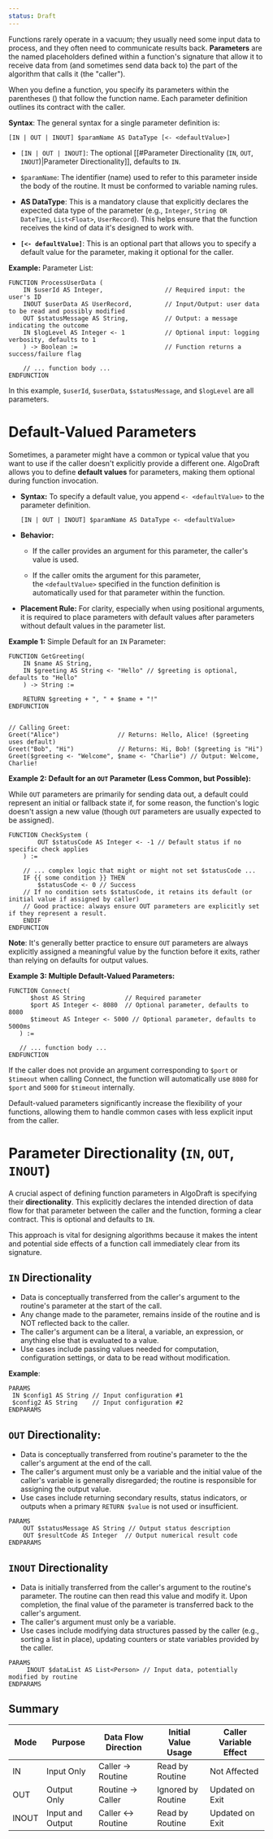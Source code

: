 ```yaml
---
status: Draft
---
```

Functions rarely operate in a vacuum; they usually need some input data to process, and they often need to communicate results back. **Parameters** are the named placeholders defined within a function's signature that allow it to receive data from (and sometimes send data back to) the part of the algorithm that calls it (the "caller").

When you define a function, you specify its parameters within the parentheses () that follow the function name. Each parameter definition outlines its contract with the caller.

**Syntax**: The general syntax for a single parameter definition is:

```
[IN | OUT | INOUT] $paramName AS DataType [<- <defaultValue>]
```

- `[IN | OUT | INOUT]`: The optional [[#Parameter Directionality (`IN`, `OUT`, `INOUT`)|Parameter Directionality]], defaults to `IN`.
    
- `$paramName`: The identifier (name) used to refer to this parameter inside the body of the routine. It must be conformed to variable naming rules.
    
- **AS DataType**: This is a mandatory clause that explicitly declares the expected data type of the parameter (e.g., `Integer`, `String OR DateTime`, `List<Float>`, `UserRecord`). This helps ensure that the function receives the kind of data it's designed to work with.

- **`[<- defaultValue]`**: This is an optional part that allows you to specify a default value for the parameter, making it optional for the caller.

**Example:** Parameter List:

```
FUNCTION ProcessUserData (
    IN $userId AS Integer,                 // Required input: the user's ID
    INOUT $userData AS UserRecord,         // Input/Output: user data to be read and possibly modified
    OUT $statusMessage AS String,          // Output: a message indicating the outcome
    IN $logLevel AS Integer <- 1           // Optional input: logging verbosity, defaults to 1
	) -> Boolean :=                        // Function returns a success/failure flag

    // ... function body ...
ENDFUNCTION
```

In this example, `$userId`, `$userData`, `$statusMessage`, and `$logLevel` are all parameters.

# Default-Valued Parameters

Sometimes, a parameter might have a common or typical value that you want to use if the caller doesn't explicitly provide a different one. AlgoDraft allows you to define **default values** for parameters, making them optional during function invocation.


- **Syntax:** To specify a default value, you append `<- <defaultValue>` to the parameter definition.
    
    ```
    [IN | OUT | INOUT] $paramName AS DataType <- <defaultValue>
    ```

- **Behavior:**
    
    - If the caller provides an argument for this parameter, the caller's value is used.
    
    - If the caller omits the argument for this parameter, the `<defaultValue>` specified in the function definition is automatically used for that parameter within the function.

- **Placement Rule:** For clarity, especially when using positional arguments, it is required to place parameters with default values after parameters without default values in the parameter list.

**Example 1:** Simple Default for an `IN` Parameter:

```
FUNCTION GetGreeting(
    IN $name AS String,
    IN $greeting AS String <- "Hello" // $greeting is optional, defaults to "Hello"
	) -> String :=
	
    RETURN $greeting + ", " + $name + "!"
ENDFUNCTION


// Calling Greet:
Greet("Alice")                // Returns: Hello, Alice! ($greeting uses default)
Greet("Bob", "Hi")            // Returns: Hi, Bob! ($greeting is "Hi")
Greet($greeting <- "Welcome", $name <- "Charlie") // Output: Welcome, Charlie!
```

**Example 2: Default for an `OUT` Parameter (Less Common, but Possible):**

While `OUT` parameters are primarily for sending data out, a default could represent an initial or fallback state if, for some reason, the function's logic doesn't assign a new value (though `OUT` parameters are usually expected to be assigned).

```
FUNCTION CheckSystem (
	    OUT $statusCode AS Integer <- -1 // Default status if no specific check applies
	) :=

    // ... complex logic that might or might not set $statusCode ...
    IF {{ some condition }} THEN
        $statusCode <- 0 // Success
    // If no condition sets $statusCode, it retains its default (or initial value if assigned by caller)
    // Good practice: always ensure OUT parameters are explicitly set if they represent a result.
    ENDIF
ENDFUNCTION
```

**Note**: It's generally better practice to ensure `OUT` parameters are always explicitly assigned a meaningful value by the function before it exits, rather than relying on defaults for output values.

**Example 3: Multiple Default-Valued Parameters:**

```
FUNCTION Connect(
      $host AS String           // Required parameter
      $port AS Integer <- 8080  // Optional parameter, defaults to 8080
      $timeout AS Integer <- 5000 // Optional parameter, defaults to 5000ms
   ) :=
   
   // ... function body ...
ENDFUNCTION
```

If the caller does not provide an argument corresponding to `$port` or `$timeout` when calling Connect, the function will automatically use `8080` for `$port` and `5000` for `$timeout` internally.

Default-valued parameters significantly increase the flexibility of your functions, allowing them to handle common cases with less explicit input from the caller.
# Parameter Directionality (`IN`, `OUT`, `INOUT`)

A crucial aspect of defining function parameters in AlgoDraft is specifying their **directionality**. This explicitly declares the intended direction of data flow for that parameter between the caller and the function, forming a clear contract. This is optional and defaults to `IN`.

This approach is vital for designing algorithms because it makes the intent and potential side effects of a function call immediately clear from its signature.
## `IN` Directionality
* Data is conceptually transferred from the caller's argument to the routine's parameter at the start of the call.
 * Any change made to the parameter, remains inside of the routine and is NOT reflected back to the caller.
 * The caller's argument can be a literal, a variable, an expression, or anything else that is evaluated to a value.
 * Use cases include passing values needed for computation, configuration settings, or data to be read without modification.

**Example**:
   ```
PARAMS
    IN $config1 AS String // Input configuration #1
	$config2 AS String    // Input configuration #2
ENDPARAMS
   ```

## `OUT` Directionality:
* Data is conceptually transferred from routine's parameter to the the caller's argument at the end of the call.
* The caller's argument must only be a variable and the initial value of the caller's variable is generally disregarded; the routine is responsible for assigning the output value.
* Use cases include returning secondary results, status indicators, or outputs when a primary `RETURN $value` is not used or insufficient.

 ```
 PARAMS
     OUT $statusMessage AS String // Output status description
     OUT $resultCode AS Integer  // Output numerical result code
 ENDPARAMS
 ```

## `INOUT` Directionality
*  Data is initially transferred from the caller's argument to the routine's parameter. The routine can then read this value and modify it. Upon completion, the final value of the parameter is transferred back to the caller's argument.
* The caller's argument must only be a variable.
* Use cases include modifying data structures passed by the caller (e.g., sorting a list in place), updating counters or state variables provided by the caller.

```
PARAMS
     INOUT $dataList AS List<Person> // Input data, potentially modified by routine
ENDPARAMS
```

## Summary
| Mode | Purpose | Data Flow Direction | Initial Value Usage | Caller Variable Effect |
|------|---------|---------------------|---------------------|-----------------| 
| IN |Input Only | Caller -> Routine | Read by Routine | Not Affected |
|OUT | Output Only | Routine -> Caller | Ignored by Routine | Updated on Exit |
| INOUT | Input and Output | Caller <-> Routine | Read by Routine | Updated on Exit |

